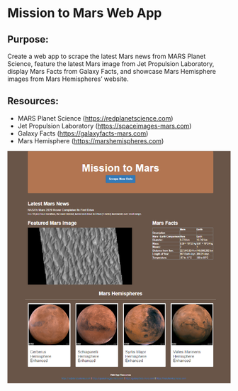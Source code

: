 # Mission to Mars Web App

## Purpose:
Create a web app to scrape the latest Mars news from MARS Planet Science, feature the latest Mars image from Jet Propulsion Laboratory, display Mars Facts from Galaxy Facts, and showcase Mars Hemisphere images from Mars Hemispheres’ website.

## Resources:
- MARS Planet Science (https://redplanetscience.com)
- Jet Propulsion Laboratory (https://spaceimages-mars.com)
- Galaxy Facts (https://galaxyfacts-mars.com)
- Mars Hemisphere (https://marshemispheres.com)

![mission-to-mars](https://github.com/frlinh/mission-to-mars/blob/09abea82e2445f148ad6b11e249db7c2c517879d/mission-to-mars2.png)

